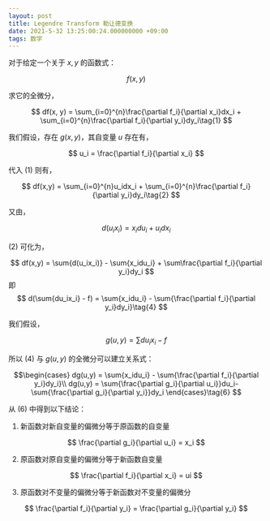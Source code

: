 ```yaml
---
layout: post
title: Legendre Transform 勒让德变换
date: 2021-5-32 13:25:00:24.000000000 +09:00
tags: 数学
---
```


对于给定一个关于 $x, y$ 的函数式：

$$
f(x, y)
$$

求它的全微分，

$$
df(x, y) = \sum_{i=0}^{n}\frac{\partial f_i}{\partial x_i}dx_i + \sum_{i=0}^{n}\frac{\partial f_i}{\partial y_i}dy_i\tag{1}
$$

我们假设，存在 $g(x, y)$，其自变量 $u$ 存在有，

$$
u_i = \frac{\partial f_i}{\partial x_i}
$$

代入 $(1)$ 则有，

$$
df(x,y) = \sum_{i=0}^{n}u_idx_i + \sum_{i=0}^{n}\frac{\partial f_i}{\partial y_i}dy_i\tag{2}
$$

又由，

$$
d(u_ix_i) = x_idu_i + u_idx_i \tag{3}
$$

$(2)$ 可化为，

$$
df(x,y) = \sum{d(u_ix_i)} - \sum{x_idu_i} + \sum\frac{\partial f_i}{\partial y_i}dy_i
$$
即
$$
d(\sum{du_ix_i} - f) = \sum{x_idu_i} - \sum{\frac{\partial f_i}{\partial y_i}dy_i}\tag{4}
$$

我们假设，

$$
g(u,y) = \sum{du_ix_i - f} \tag{5}
$$

所以 $(4)$ 与 $g(u,y)$ 的全微分可以建立关系式：

$$\begin{cases}
dg(u,y) = \sum{x_idu_i} - \sum{\frac{\partial f_i}{\partial y_i}dy_i}\\
dg(u,y) = \sum{\frac{\partial g_i}{\partial u_i}}du_i-\sum{\frac{\partial g_i}{\partial y_i}}dy_i
\end{cases}\tag{6}
$$

从 $(6)$ 中得到以下结论：

1. 新函数对新自变量的偏微分等于原函数的自变量

$$
\frac{\partial g_i}{\partial u_i} = x_i
$$

2. 原函数对原自变量的偏微分等于新函数自变量

$$
\frac{\partial f_i}{\partial x_i} = ui
$$

3. 原函数对不变量的偏微分等于新函数对不变量的偏微分

$$
\frac{\partial f_i}{\partial y_i} = \frac{\partial g_i}{\partial y_i}
$$

























